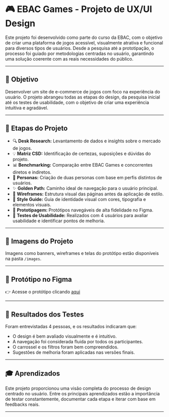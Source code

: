 # 🎮 EBAC Games - Projeto de UX/UI Design

Este projeto foi desenvolvido como parte do curso da EBAC, com o objetivo de criar uma plataforma de jogos acessível, visualmente atrativa e funcional para diversos tipos de usuários. Desde a pesquisa até a prototipação, o processo foi guiado por metodologias centradas no usuário, garantindo uma solução coerente com as reais necessidades do público.

---

## 🎯 Objetivo

Desenvolver um site de e-commerce de jogos com foco na experiência do usuário. O projeto abrangeu todas as etapas do design, da pesquisa inicial até os testes de usabilidade, com o objetivo de criar uma experiência intuitiva e agradável.

---

## 🧩 Etapas do Projeto

- 🔍 **Desk Research:** Levantamento de dados e insights sobre o mercado de jogos.
- 💡 **Matriz CSD:** Identificação de certezas, suposições e dúvidas do projeto.
- 📊 **Benchmarking:** Comparação entre EBAC Games e concorrentes diretos e indiretos.
- 👤 **Personas:** Criação de duas personas com base em perfis distintos de usuários.
- ✨ **Golden Path:** Caminho ideal de navegação para o usuário principal.
- 🧱 **Wireframes:** Estrutura visual das páginas antes da aplicação de estilo.
- 🎨 **Style Guide:** Guia de identidade visual com cores, tipografia e elementos visuais.
- 🧪 **Prototipagem:** Protótipos navegáveis de alta fidelidade no Figma.
- 🧭 **Testes de Usabilidade:** Realizados com 4 usuários para avaliar usabilidade e identificar pontos de melhoria.

---

## 📸 Imagens do Projeto

Imagens como banners, wireframes e telas do protótipo estão disponíveis na pasta `/images`.

---

## 🔗 Protótipo no Figma

👉 Acesse o protótipo clicando [aqui](https://www.figma.com/proto/vDnrIzRIxiuee5vzGwYCeN/Wireframe-EBAC-Games?node-id=7-4&t=LZX0gZ9y6WDvexsn-1)

---

## 🧪 Resultados dos Testes

Foram entrevistadas 4 pessoas, e os resultados indicaram que:

- O design é bem avaliado visualmente e é intuitivo.
- A navegação foi considerada fluida por todos os participantes.
- O carrossel e os filtros foram bem compreendidos.
- Sugestões de melhoria foram aplicadas nas versões finais.

---

## 🎓 Aprendizados

Este projeto proporcionou uma visão completa do processo de design centrado no usuário. Entre os principais aprendizados estão a importância de testar constantemente, documentar cada etapa e iterar com base em feedbacks reais.

---
